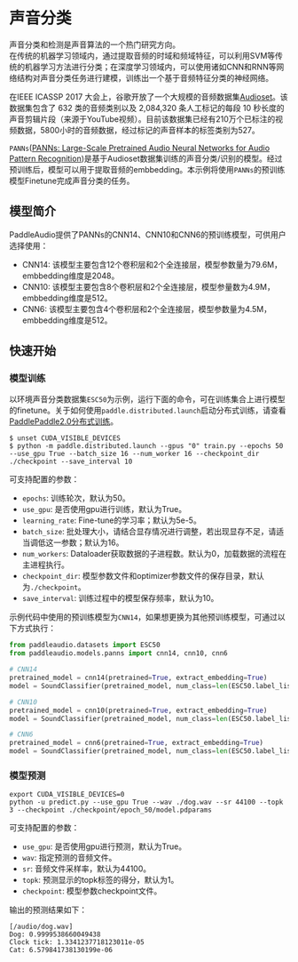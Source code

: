 # 声音分类

声音分类和检测是声音算法的一个热门研究方向。  
在传统的机器学习领域内，通过提取音频的时域和频域特征，可以利用SVM等传统的机器学习方法进行分类；在深度学习领域内，可以使用诸如CNN和RNN等网络结构对声音分类任务进行建模，训练出一个基于音频特征分类的神经网络。

在IEEE ICASSP 2017 大会上，谷歌开放了一个大规模的音频数据集[Audioset](https://research.google.com/audioset/)。该数据集包含了 632 类的音频类别以及 2,084,320 条人工标记的每段 10 秒长度的声音剪辑片段（来源于YouTube视频）。目前该数据集已经有210万个已标注的视频数据，5800小时的音频数据，经过标记的声音样本的标签类别为527。

`PANNs`([PANNs: Large-Scale Pretrained Audio Neural Networks for Audio Pattern Recognition](https://arxiv.org/pdf/1912.10211.pdf))是基于Audioset数据集训练的声音分类/识别的模型。经过预训练后，模型可以用于提取音频的embbedding。本示例将使用`PANNs`的预训练模型Finetune完成声音分类的任务。


## 模型简介

PaddleAudio提供了PANNs的CNN14、CNN10和CNN6的预训练模型，可供用户选择使用：
- CNN14: 该模型主要包含12个卷积层和2个全连接层，模型参数量为79.6M，embbedding维度是2048。
- CNN10: 该模型主要包含8个卷积层和2个全连接层，模型参量数为4.9M，embbedding维度是512。
- CNN6: 该模型主要包含4个卷积层和2个全连接层，模型参数量为4.5M，embbedding维度是512。


## 快速开始

### 模型训练

以环境声音分类数据集`ESC50`为示例，运行下面的命令，可在训练集合上进行模型的finetune。关于如何使用`paddle.distributed.launch`启动分布式训练，请查看[PaddlePaddle2.0分布式训练](https://www.paddlepaddle.org.cn/documentation/docs/zh/tutorial/quick_start/high_level_api/high_level_api.html#danjiduoka)。

```shell
$ unset CUDA_VISIBLE_DEVICES
$ python -m paddle.distributed.launch --gpus "0" train.py --epochs 50 --use_gpu True --batch_size 16 --num_worker 16 --checkpoint_dir ./checkpoint --save_interval 10
```

可支持配置的参数：

- `epochs`: 训练轮次，默认为50。
- `use_gpu`: 是否使用gpu进行训练，默认为True。
- `learning_rate`: Fine-tune的学习率；默认为5e-5。
- `batch_size`: 批处理大小，请结合显存情况进行调整，若出现显存不足，请适当调低这一参数；默认为16。
- `num_workers`: Dataloader获取数据的子进程数。默认为0，加载数据的流程在主进程执行。
- `checkpoint_dir`: 模型参数文件和optimizer参数文件的保存目录，默认为`./checkpoint`。
- `save_interval`: 训练过程中的模型保存频率，默认为10。

示例代码中使用的预训练模型为`CNN14`，如果想更换为其他预训练模型，可通过以下方式执行：
```python
from paddleaudio.datasets import ESC50
from paddleaudio.models.panns import cnn14, cnn10, cnn6

# CNN14
pretrained_model = cnn14(pretrained=True, extract_embedding=True)
model = SoundClassifier(pretrained_model, num_class=len(ESC50.label_list))

# CNN10
pretrained_model = cnn10(pretrained=True, extract_embedding=True)
model = SoundClassifier(pretrained_model, num_class=len(ESC50.label_list))

# CNN6
pretrained_model = cnn6(pretrained=True, extract_embedding=True)
model = SoundClassifier(pretrained_model, num_class=len(ESC50.label_list))
```

### 模型预测

```shell
export CUDA_VISIBLE_DEVICES=0
python -u predict.py --use_gpu True --wav ./dog.wav --sr 44100 --topk 3 --checkpoint ./checkpoint/epoch_50/model.pdparams
```

可支持配置的参数：
- `use_gpu`: 是否使用gpu进行预测，默认为True。
- `wav`: 指定预测的音频文件。
- `sr`: 音频文件采样率，默认为44100。
- `topk`: 预测显示的topk标签的得分，默认为1。
- `checkpoint`: 模型参数checkpoint文件。

输出的预测结果如下：
```
[/audio/dog.wav]
Dog: 0.9999538660049438
Clock tick: 1.3341237718123011e-05
Cat: 6.579841738130199e-06
```
